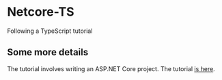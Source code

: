 # Netcore-TS
Following a TypeScript tutorial

## Some more details
The tutorial involves writing an ASP.NET Core project. The tutorial [is here](https://www.typescriptlang.org/docs/handbook/asp-net-core.html).
